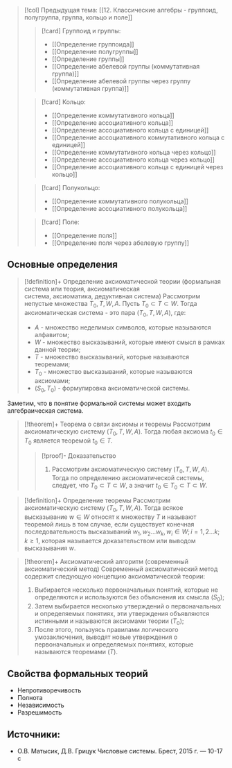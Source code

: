 > [!col] Предыдущая тема: [[12. Классические алгебры - группоид, полугруппа, группа, кольцо и поле]]
>> [!card] Группоид и группы:
>> * [[Определение группоида]]
>> * [[Определение полугруппы]]
>> * [[Определение группы]]
>> * [[Определение абелевой группы (коммутативная группа)]]
>> * [[Определение абелевой группы через группу (коммутативная группа)]]
>
>> [!card] Кольцо:
>> * [[Определение коммутативного кольца]]
>> * [[Определение ассоциативного кольца]]
>> * [[Определение ассоциативного кольца с единицей]]
>> * [[Определение ассоциативного коммутативного кольца с единицей]]
>> * [[Определение коммутативного кольца через кольцо]]
>> * [[Определение ассоциативного кольца через кольцо]]
>> * [[Определение ассоциативного кольца с единицей через кольцо]]
>
>> [!card] Полукольцо:
>>* [[Определение коммутативного полукольца]]
>>* [[Определение ассоциативного полукольца]]
>
>> [!card] Поле:
>>* [[Определение поля]]
>>* [[Определение поля через абелевую группу]]
> 
## Основные определения
> [!definition]+ Определение аксиоматической теории (формальная система или теория, аксиоматическая система, аксиоматика, дедуктивная система)
> Рассмотрим непустые множества $T_0, T, W, A$. Пусть $T_0 \subset T \subset W$. Тогда аксиоматическая система - это пара $(T_0, T, W, A)$, где:  
> * $A$ - множество неделимых символов, которые называются алфавитом;  
> * $W$ - множество высказываний, которые имеют смысл в рамках данной теории;  
> * $T$ - множество высказываний, которые называются теоремами;  
> * $T_0$ - множество высказываний, которые называются аксиомами;
> * $(S_0, T_0)$ - формулировка аксиоматической системы.

Заметим, что в понятие формальной системы может входить алгебраическая система.  

> [!theorem]+ Теорема о связи аксиомы и теоремы
> Рассмотрим аксиоматическую систему $(T_0, T, W, A)$. Тогда любая аксиома $t_0 \in T_0$ является теоремой $t_0 \in T$.
> > [!proof]- Доказательство
> > 1. Рассмотрим аксиоматическую систему $(T_0, T, W, A)$. Тогда по определению аксиоматической системы, следует, что $T_0 \subset T \subset W$, а значит $t_0 \in T_0 \subset T \subset W$.

> [!definition]+ Определение теоремы
> Рассмотрим аксиоматическую систему $(T_0, T, W, A)$. Тогда всякое высказывание $w \in W$ относят к множеству $T$ и называют теоремой лишь в том случае, если существует конечная последовательность высказываний $w_1, w_2 ... w_k, \,w_i \in W; \, i = 1, 2 ... k; \, k \geq 1$, которая называется доказательством или выводом высказывания $w$.

> [!theorem]+ Аксиоматический алгоритм (современный аксиоматический метод)
> Современный аксиоматический метод содержит следующую концепцию аксиоматической теории:  
> 1. Выбирается несколько первоначальных понятий, которые не определяются и используются без объяснения их смысла ($S_0$);  
> 2. Затем выбирается несколько утверждений о первоначальных и определяемых понятиях, эти утверждения объявляются истинными и называются аксиомами теории ($T_0$);  
> 3. После этого, пользуясь правилами логического умозаключения, выводят новые утверждения о первоначальных и определяемых понятиях, которые называются теоремами ($T$).

## Свойства формальных теорий
* Непротиворечивость
* Полнота
* Независимость
* Разрешимость

## Источники:
* О.В. Матысик, Д.В. Грицук Числовые системы. Брест, 2015 г. — 10-17 с